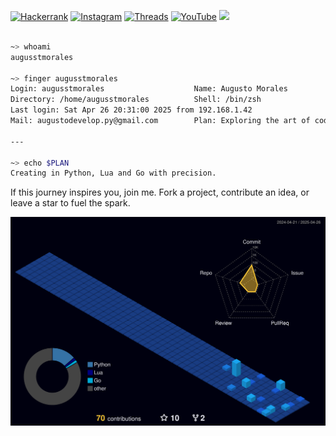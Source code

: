 [![Hackerrank](https://img.shields.io/badge/-Hackerrank-2EC866?style=flat&logo=hackerrank&logoColor=white)](https://www.hackerrank.com/profile/AugusstMorales)
[![Instagram](https://img.shields.io/badge/-Instagram-E4405F?style=flat&logo=instagram&logoColor=white)](https://www.instagram.com/augusst_morales/)
[![Threads](https://img.shields.io/badge/-Threads-000000?style=flat&logo=threads&logoColor=white)](https://www.threads.net/@augusst_morales)
[![YouTube](https://img.shields.io/badge/-YouTube-FF0000?style=flat&logo=youtube&logoColor=white)](https://www.youtube.com/@AugusstMorales)
![](https://komarev.com/ghpvc/?username=AugusstMorales&style=plastic&color=dc143c)

``` zsh

~> whoami
augusstmorales

~> finger augusstmorales
Login: augusstmorales                    Name: Augusto Morales
Directory: /home/augusstmorales          Shell: /bin/zsh
Last login: Sat Apr 26 20:31:00 2025 from 192.168.1.42
Mail: augustodevelop.py@gmail.com        Plan: Exploring the art of code \o/

---

~> echo $PLAN
Creating in Python, Lua and Go with precision.

```


If this journey inspires you, join me. Fork a project, contribute an idea, or leave a star to fuel the spark.

![](./profile-3d-contrib/profile-night-view.svg) 


